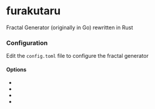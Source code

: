 # furakutaru
Fractal Generator (originally in Go) rewritten in Rust

### Configuration
Edit the ``config.toml`` file to configure the fractal generator
#### Options
- 
- 
- 
- 

